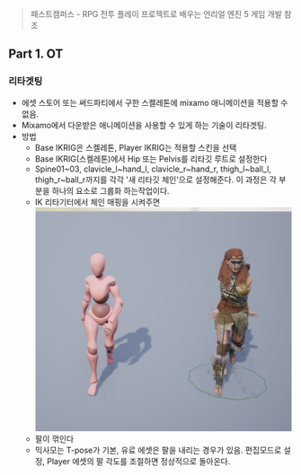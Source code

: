 > 패스트캠퍼스 - RPG 전투 플레이 프로젝트로 배우는 언리얼 엔진 5 게임 개발 참조
## Part 1. OT

### 리타겟팅
- 에셋 스토어 또는 써드파티에서 구한 스켈레톤에 mixamo 애니메이션을 적용할 수 없음.
- Mixamo에서 다운받은 애니메이션을 사용할 수 있게 하는 기술이 리타겟팅.
- 방법
    - Base IKRIG은 스켈레톤, Player IKRIG는 적용할 스킨을 선택
    - Base IKRIG(스켈레톤)에서 Hip 또는 Pelvis를 리타깃 루트로 설정한다
    - Spine01~03, clavicle_l~hand_l, clavicle_r~hand_r, thigh_l~ball_l, thigh_r~ball_r까지를 각각 '새 리타깃 체인'으로 설정해준다. 이 과정은 각 부분을 하나의 요소로 그룹화 하는작업이다.
    - IK 리타기터에서 체인 매핑을 시켜주면<br/><img src="https://github.com/dtd1232/TIL/blob/main/UE5/img/TPose_error.png?raw=true">
    - 팔이 꺾인다
    - 믹사모는 T-pose가 기본, 유료 에셋은 팔을 내리는 경우가 있음. 편집모드로 설정, Player 에셋의 팔 각도를 조절하면 정상적으로 돌아온다.